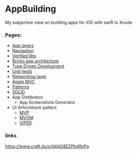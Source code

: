 # AppBuilding 

My subjective view on building apps for iOS with swift in Xcode

### Pages: 
 - [App layers](layers.md)
 - [Navigation](navigation.md)
 - [Verified libs](verified-libs.md)
 - [Bricks app architecture](bricks.md)
 - [Type Driven Development](type-driven-development.md)
 - [Unit-tests](unit-tests.md)
 - [Networking layer](networking-layer.md)
 - [Apple MVC](layer.md)
 - [Patterns](patterns.md)
 - [SOLID](solid.md)
 - App Distibution
   - App Screenshots Generator
 - UI Arhicheture patters
   - [MVP](layer.md)
   - [MVVM](layer.md)
   - [VIPER](layer.md)


### links 
https://www.craft.do/s/d4AG8EZPbd9xPa

